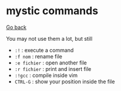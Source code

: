 # mystic commands

[Go back](..#-and-now-mastering-it)

You may not use them a lot, but still

* `:!` : execute a command
* `:f nom` : rename file
* `:e fichier` : open another file
* `:r fichier` : print and insert file
* `:!gcc` :  compile inside vim
* `CTRL-G` : show your position inside the file